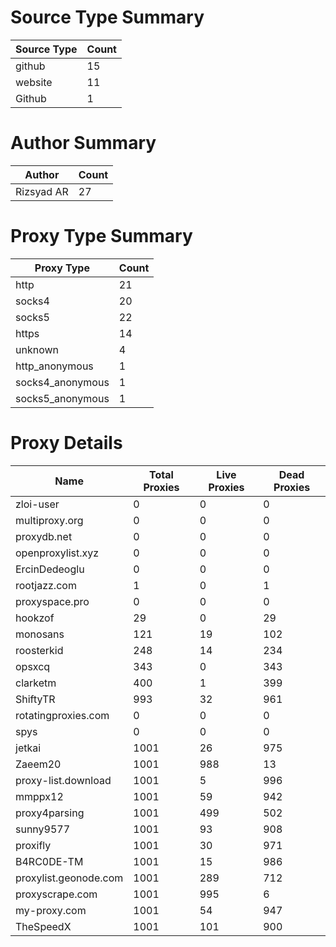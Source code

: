 # Source Type Summary

| Source Type | Count |
|-------------|-------|
| github | 15 |
| website | 11 |
| Github | 1 |


# Author Summary

| Author | Count |
|--------|-------|
| Rizsyad AR | 27 |


# Proxy Type Summary

| Proxy Type | Count |
|------------|-------|
| http | 21 |
| socks4 | 20 |
| socks5 | 22 |
| https | 14 |
| unknown | 4 |
| http_anonymous | 1 |
| socks4_anonymous | 1 |
| socks5_anonymous | 1 |


# Proxy Details

| Name | Total Proxies | Live Proxies | Dead Proxies |
|------|---------------|--------------|---------------|
| zloi-user | 0 | 0 | 0 |
| multiproxy.org | 0 | 0 | 0 |
| proxydb.net | 0 | 0 | 0 |
| openproxylist.xyz | 0 | 0 | 0 |
| ErcinDedeoglu | 0 | 0 | 0 |
| rootjazz.com | 1 | 0 | 1 |
| proxyspace.pro | 0 | 0 | 0 |
| hookzof | 29 | 0 | 29 |
| monosans | 121 | 19 | 102 |
| roosterkid | 248 | 14 | 234 |
| opsxcq | 343 | 0 | 343 |
| clarketm | 400 | 1 | 399 |
| ShiftyTR | 993 | 32 | 961 |
| rotatingproxies.com | 0 | 0 | 0 |
| spys | 0 | 0 | 0 |
| jetkai | 1001 | 26 | 975 |
| Zaeem20 | 1001 | 988 | 13 |
| proxy-list.download | 1001 | 5 | 996 |
| mmppx12 | 1001 | 59 | 942 |
| proxy4parsing | 1001 | 499 | 502 |
| sunny9577 | 1001 | 93 | 908 |
| proxifly | 1001 | 30 | 971 |
| B4RC0DE-TM | 1001 | 15 | 986 |
| proxylist.geonode.com | 1001 | 289 | 712 |
| proxyscrape.com | 1001 | 995 | 6 |
| my-proxy.com | 1001 | 54 | 947 |
| TheSpeedX | 1001 | 101 | 900 |
